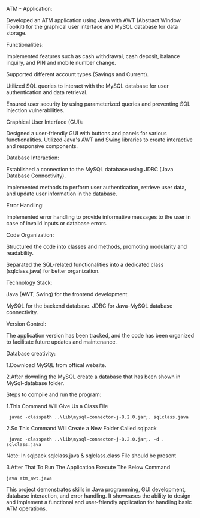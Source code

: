ATM - Application:

Developed an ATM application using Java with AWT (Abstract Window Toolkit) for the graphical user interface and MySQL database for data storage.

Functionalities:

Implemented features such as cash withdrawal, cash deposit, balance inquiry, and PIN and mobile number change.

Supported different account types (Savings and Current).

Utilized SQL queries to interact with the MySQL database for user authentication and data retrieval.

Ensured user security by using parameterized queries and preventing SQL injection vulnerabilities.

Graphical User Interface (GUI):

Designed a user-friendly GUI with buttons and panels for various functionalities.
Utilized Java's AWT and Swing libraries to create interactive and responsive components.

Database Interaction:

Established a connection to the MySQL database using JDBC (Java Database Connectivity).

Implemented methods to perform user authentication, retrieve user data, and update user information in the database.

Error Handling:

Implemented error handling to provide informative messages to the user in case of invalid inputs or database errors.

Code Organization:

Structured the code into classes and methods, promoting modularity and readability.

Separated the SQL-related functionalities into a dedicated class (sqlclass.java) for better organization.

Technology Stack:

Java (AWT, Swing) for the frontend development.

MySQL for the backend database.
JDBC for Java-MySQL database connectivity.

Version Control:

The application version has been tracked, and the code has been organized to facilitate future updates and maintenance.

Database creativity:  

1.Download MySQL from offical website.

2.After downling the MySQL create a database that has been shown in MySql-database folder.

Steps to compile and run the program:

1.This Command Will Give Us a Class File

     javac -classpath ..\lib\mysql-connector-j-8.2.0.jar;. sqlclass.java 

2.So This Command Will Create a New Folder Called sqlpack

     javac -classpath ..\lib\mysql-connector-j-8.2.0.jar;. -d . sqlclass.java 


Note: In sqlpack sqlclass.java & sqlclass.class File should be present

3.After That To Run The Application Execute The Below Command

    java atm_awt.java

This project demonstrates skills in Java programming, GUI development, database interaction, and error handling. It showcases the ability to design and implement a functional and user-friendly application for handling basic ATM operations.

